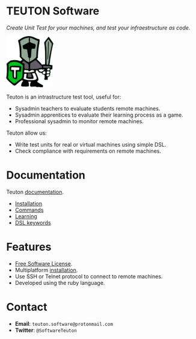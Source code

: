 
# TEUTON Software

_Create Unit Test for your machines, and
test your infraestructure as code._

![logo](./docs/images/logo.png)

Teuton is an intrastructure test tool, useful for:
* Sysadmin teachers to evaluate students remote machines.
* Sysadmin apprentices to evaluate their learning process as a game.
* Professional sysadmin to monitor remote machines.

Teuton allow us:
* Write test units for real or virtual machines using simple DSL.
* Check compliance with requirements on remote machines.

# Documentation

Teuton [documentation](./docs).

* [Installation](docs/install/install.md)
* [Commands](docs/commands/commands.md)
* [Learning](docs/learn/learning.md)
* [DSL keywords](docs/dsl/keywords.md)

# Features

* [Free Software License](LICENSE).
* Multiplatform [installation](https://github.com/teuton-software/teuton/wiki/Installation).
* Use SSH or Telnet protocol to connect to remote machines.
* Developed using the ruby language.

# Contact

* **Email**: `teuton.software@protonmail.com`
* **Twitter**: `@SoftwareTeuton`
